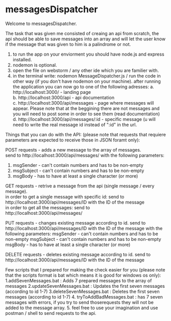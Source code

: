 # messagesDispatcher

Welcome to messagesDispatcher. 

The task that was given me consisted of creaing an api from scratch, the api should be able to save messages
into an array and will let the user know if the message that was given to him is a palindrome or not.

1. to run the app on your enviorment you should have node.js and express installed.
2. nodemon is optional.
3. open the file on webstorm / any other ide which you are familier with. 
4. in the terminal write: nodemon MessageDispatcher.js / run the code in other way (if you don't have nodemon on your machine).
   after running the application you can now go to one of the following adresses:
   a. http://localhost:3000/  - landing page
   <br />
   b. http://localhost:3000/api - api documentation
   <br />
   c. http://localhost:3000/api/messages - page where messages will appear.
   Please note that at the beggining there are not messages and you will need to post some in order to see them (read documentation)
   <br />
   d. http://localhost:3000/api/messages/:id - specific message (u will need to write the real message id instead of ":id" in the url.


Things that you can do with the API:
(please note that requests that requiere parameters are expected to receive those in JSON foramt only):

POST requests - adds a new message to the array of messages.
<br />
send to http://localhost:3000/api/messages/ with the following parameters:
<br />
1. msgSender - can't contain numbers and has to be non-empty
2. msgSubject - can't contain numbers and has to be non-empty 
3. msgBody - has to have at least a single character (or more)

GET requests - retrive a message from the api (single message / every message).
<br />
in order to get a single message with specific id:
send to http://localhost:3000/api/messages/ID with the ID of the message
<br />
in order to get all the messages:
send to http://localhost:3000/api/messages/

PUT requests - changes existing message according to id.
send to http://localhost:3000/api/messages/ID with the ID of the message with the following parameters:
msgSender - can't contain numbers and has to be non-empty
msgSubject - can't contain numbers and has to be non-empty
msgBody - has to have at least a single character (or more)

DELETE requests - deletes existing message according to id.
send to http://localhost:3000/api/messages/ID with the ID of the message

Few scripts that I prepared for making the check easier for you (please note that the scripts format is bat which means it is good for windows os only):
1.addSevenMessages.bat : Adds 7 prepared messages to the array of messages
2.updateSevenMessages.bat : Updates the first seven messages (according to id 1-7)
3.deleteSevenMessages.bat : Deletes the first seven messages (according to id 1-7)
4. tryToAddBadMessages.bat : has 7 seven messages with errors, if you try to send thoserequests they will not be added to the message array.
5. feel free to use your imagination and use postman / shell to send requests to the api.
